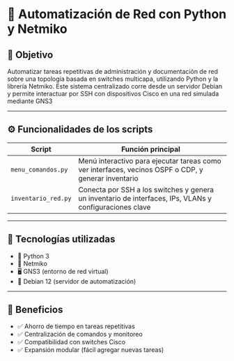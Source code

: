 # 📡 Automatización de Red con Python y Netmiko

## 🎯 Objetivo

Automatizar tareas repetitivas de administración y documentación de red sobre una topología basada en switches multicapa, utilizando Python y la librería Netmiko. Este sistema centralizado corre desde un servidor Debian y permite interactuar por SSH con dispositivos Cisco en una red simulada mediante GNS3

---

## ⚙️ Funcionalidades de los scripts

| Script                | Función principal                                                                 |
|-----------------------|------------------------------------------------------------------------------------|
| `menu_comandos.py`    | Menú interactivo para ejecutar tareas como ver interfaces, vecinos OSPF o CDP, y generar inventario |
| `inventario_red.py`   | Conecta por SSH a los switches y genera un inventario de interfaces, IPs, VLANs y configuraciones clave |


---

## 📌 Tecnologías utilizadas

- 🐍 Python 3
- 🔌 Netmiko
- 🖥️ GNS3 (entorno de red virtual)
- 🐧 Debian 12 (servidor de automatización)

---

## 🧠 Beneficios

- ✅ Ahorro de tiempo en tareas repetitivas
- ✅ Centralización de comandos y monitoreo
- ✅ Compatibilidad con switches Cisco
- ✅ Expansión modular (fácil agregar nuevas tareas)

